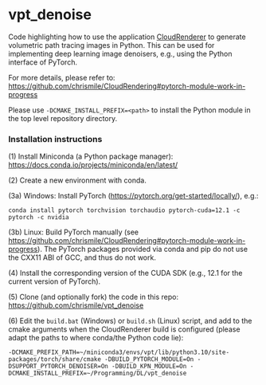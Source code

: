# vpt_denoise

Code highlighting how to use the application [CloudRenderer](https://github.com/chrismile/CloudRendering) to generate
volumetric path tracing images in Python. This can be used for implementing deep learning image denoisers, e.g.,
using the Python interface of PyTorch.

For more details, please refer to: https://github.com/chrismile/CloudRendering#pytorch-module-work-in-progress

Please use `-DCMAKE_INSTALL_PREFIX=<path>` to install the Python module in the top level repository directory.

### Installation instructions

(1) Install Miniconda (a Python package manager): https://docs.conda.io/projects/miniconda/en/latest/

(2) Create a new environment with conda.

(3a) Windows: Install PyTorch (https://pytorch.org/get-started/locally/), e.g.:
```
conda install pytorch torchvision torchaudio pytorch-cuda=12.1 -c pytorch -c nvidia
```

(3b) Linux: Build PyTorch manually (see https://github.com/chrismile/CloudRendering#pytorch-module-work-in-progress).
The PyTorch packages provided via conda and pip do not use the CXX11 ABI of GCC, and thus do not work.

(4) Install the corresponding version of the CUDA SDK (e.g., 12.1 for the current version of PyTorch).

(5) Clone (and optionally fork) the code in this repo: https://github.com/chrismile/vpt_denoise

(6) Edit the `build.bat` (Windows) or `build.sh` (Linux) script, and add to the cmake arguments when the CloudRenderer
build is configured (please adapt the paths to where conda/the Python code lie):
```
-DCMAKE_PREFIX_PATH=~/miniconda3/envs/vpt/lib/python3.10/site-packages/torch/share/cmake -DBUILD_PYTORCH_MODULE=On -DSUPPORT_PYTORCH_DENOISER=On -DBUILD_KPN_MODULE=On -DCMAKE_INSTALL_PREFIX=~/Programming/DL/vpt_denoise
```
